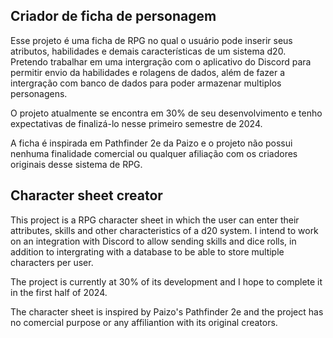 <h2>Criador de ficha de personagem</h2>

Esse projeto é uma ficha de RPG no qual o usuário pode inserir seus atributos, habilidades e demais características de um sistema d20. Pretendo trabalhar em uma intergração com o aplicativo do Discord para permitir envio da habilidades e rolagens de dados, além de fazer a intergração com banco de dados para poder armazenar multiplos personagens.

O projeto atualmente se encontra em 30% de seu desenvolvimento e tenho expectativas de finalizá-lo nesse primeiro semestre de 2024.

A ficha é inspirada em Pathfinder 2e da Paizo e o projeto não possui nenhuma finalidade comercial ou qualquer afiliação com os criadores originais desse sistema de RPG.


<h2>Character sheet creator</h2>

This project is a RPG character sheet in which the user can enter their attributes, skills and other characteristics of a d20 system. I intend to work on an integration with Discord to allow sending skills and dice rolls, in addition to intergrating with a database to be able to store multiple characters per user.

The project is currently at 30% of its development and I hope to complete it in the first half of 2024.

The character sheet is inspired by Paizo's Pathfinder 2e and the project has no comercial purpose or any affiliantion with its original creators.
